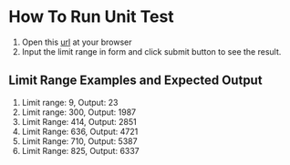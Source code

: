 # How To Run Unit Test

1. Open this [url](http://localhost/test-goers/10001st-prime/test/test.php) at your browser
2. Input the limit range in form and click submit button to see the result.

## Limit Range Examples and Expected Output

1. Limit range: 9, Output: 23
2. Limit range: 300, Output: 1987
3. Limit Range: 414, Output: 2851
4. Limit Range: 636, Output: 4721
5. Limit Range: 710, Output: 5387
6. Limit Range: 825, Output: 6337
